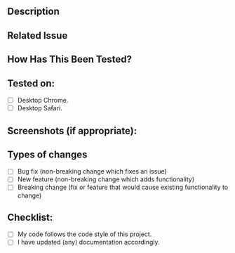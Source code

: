 <!--- Provide a general summary of your changes in the Title above -->

## Description
<!--- Describe your changes in detail -->
<!--- Why is this change required? What problem does it solve? -->

## Related Issue
<!--- This project only accepts pull requests related to open issues -->
<!--- Please link to the issue here: -->

## How Has This Been Tested?
<!--- Please describe in detail how you tested your changes. -->
<!--- see how your change affects other areas of the code, etc. -->
<!--- All test cases should be tested -->

## Tested on:
<!--- All of these should be checked(put x)  -->
- [ ] Desktop Chrome.
- [ ] Desktop Safari.

## Screenshots (if appropriate):

## Types of changes
<!--- What types of changes does your code introduce? Put an `x` in all the boxes that apply: -->
- [ ] Bug fix (non-breaking change which fixes an issue)
- [ ] New feature (non-breaking change which adds functionality)
- [ ] Breaking change (fix or feature that would cause existing functionality to change)

## Checklist:
<!--- Go over all the following points, and put an `x` in all the boxes that apply. -->
<!--- If you're unsure about any of these, don't hesitate to ask. We're here to help! -->
- [ ] My code follows the code style of this project.
- [ ] I have updated (any) documentation accordingly.
